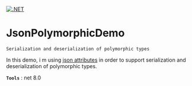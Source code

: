 [![.NET](https://github.com/aimenux/JsonPolymorphicDemo/actions/workflows/ci.yml/badge.svg?branch=main)](https://github.com/aimenux/JsonPolymorphicDemo/actions/workflows/ci.yml)

# JsonPolymorphicDemo
```
Serialization and deserialization of polymorphic types
```

In this demo, i m using [json attributes](https://learn.microsoft.com/en-us/dotnet/standard/serialization/system-text-json/polymorphism?pivots=dotnet-7-0) in order to support serialization and deserialization of polymorphic types.
>

**`Tools`** : net 8.0
